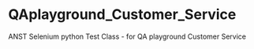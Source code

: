 # QAplayground_Customer_Service
ANST Selenium python Test Class -  for QA playground Customer Service
